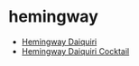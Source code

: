 # hemingway

 * [Hemingway Daiquiri](../../index/h/hemingway-daiquiri-235569.json)
 * [Hemingway Daiquiri Cocktail](../../index/h/hemingway-daiquiri-cocktail.json)
